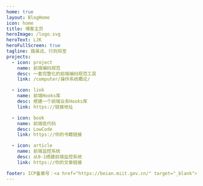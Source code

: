 ```yaml
---
home: true
layout: BlogHome
icon: home
title: 博客主页
heroImage: /logo.svg
heroText: LJK
heroFullScreen: true
tagline: 路虽远、行则将至
projects:
  - icon: project
    name: 前端编码规范
    desc: ⼀套完整化的前端编码规范⼯具
    link: /computer/操作系统概论/

  - icon: link
    name: 前端Hooks库
    desc: 搭建⼀个前端业务Hooks库
    link: https://链接地址

  - icon: book
    name: 前端低代码
    desc: LowCode
    link: https://你的书籍链接

  - icon: article
    name: 前端监控系统
    desc: 从0-1搭建前端监控系统
    link: https://你的文章链接

footer: ICP备案号：<a href="https://beian.miit.gov.cn/" target="_blank">粤ICP备2023026675号-1</a>
---
```

